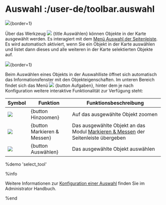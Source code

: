 # Auswahl :/user-de/toolbar.auswahl

![](auswahl_tool.png){border=1}

Über das Werkzeug ![](gbd-icon-auswahl-01.svg) {title Auswählen} können Objekte in der Karte ausgewählt werden. Es interagiert mit dem [Menü Auswahl der Seitenleiste](/doc/8.2/user-de/sidebar.auswahl/index.html). Es wird automatisch aktiviert, wenn Sie ein Objekt in der Karte auswählen und listet dann dieses und alle weiteren in der Karte selektierten Objekte auf.

![](auswahl_uebersicht.png){border=1}

Beim Auswählen eines Objekts in der Auswahlliste öffnet sich automatisch das Informationsfenster mit den Objekteigenschaften. Im unteren Bereich findet sich das Menü ![](round-settings-24px.svg) {button Aufgaben}, hinter dem je nach Konfiguration weitere interaktive Funktionalität zur Verfügung steht:

| Symbol                                | Funktion                	| Funktionsbeschreibung                         									|
|---------------------------------------|-------------------------------|-----------------------------------------------------------------------------------------------------------------------|
| ![](sharp-center_focus_weak-24px.svg)	| {button Hinzoomen}		| Auf das ausgewählte Objekt zoomen											|
| ![](gbd-icon-markieren-messen-01.svg) | {button Markieren & Messen}	| Das ausgewählte Objekt an das Modul [Markieren & Messen](/user-de/sidebar.markierung) der Seitenleiste übergeben	|
| ![](gbd-icon-auswahl-01.svg)   	| {button Auswählen}		| Das ausgewählte Objekt auswählen											|

%demo 'select_tool'

%info

Weitere Informationen zur [Konfiguration einer Auswahl](/doc/8.2/admin-de/plugin/auswahl/index.html) finden Sie im Administrator Handbuch.

%end
